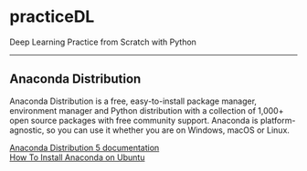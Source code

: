 # practiceDL
Deep Learning Practice from Scratch with Python

***

## Anaconda Distribution

Anaconda Distribution is a free, easy-to-install package manager, environment manager and Python distribution with a collection of 1,000+ open source packages with free community support. Anaconda is platform-agnostic, so you can use it whether you are on Windows, macOS or Linux.

[Anaconda Distribution 5 documentation](https://docs.anaconda.com/anaconda/)  
[How To Install Anaconda on Ubuntu](https://www.digitalocean.com/community/tutorials/how-to-install-anaconda-on-ubuntu-18-04-quickstart)


